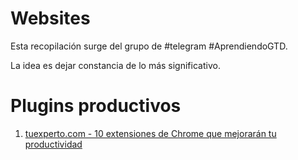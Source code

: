 # Websites

Esta recopilación surge del grupo de #telegram #AprendiendoGTD.

La idea es dejar constancia de lo más significativo.

# Plugins productivos

1. [tuexperto.com - 10 extensiones de Chrome que mejorarán tu productividad ](http://www.tuexperto.com/2016/12/29/10-extensiones-de-chrome-que-mejoraran-tu-productividad/)
